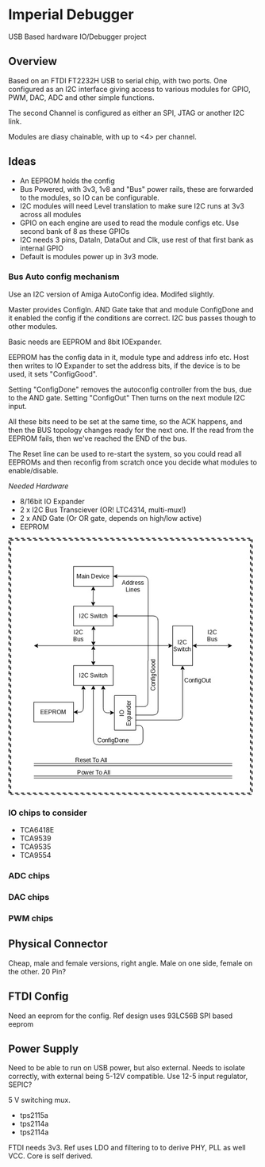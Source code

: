 # Imperial Debugger #

USB Based hardware IO/Debugger project

## Overview ##

Based on an FTDI FT2232H USB to serial chip, with two ports. One configured as an I2C interface giving access to various modules for
GPIO, PWM, DAC, ADC and other simple functions.

The second Channel is configured as either an SPI, JTAG or another I2C link.

Modules are diasy chainable, with up to <4> per channel.

## Ideas ##

 * An EEPROM holds the config
 * Bus Powered, with 3v3, 1v8 and "Bus" power rails, these are forwarded to the modules, so IO can be configurable.
 * I2C modules will need Level translation to make sure I2C runs at 3v3 across all modules
 * GPIO on each engine are used to read the module configs etc. Use second bank of 8 as these GPIOs
 * I2C needs 3 pins, DataIn, DataOut and Clk, use rest of that first bank as internal GPIO
 * Default is modules power up in 3v3 mode. 
 
### Bus Auto config mechanism ###
 
 Use an I2C version of Amiga AutoConfig idea. Modifed slightly.
 
Master provides ConfigIn. AND Gate take that and module ConfigDone and it enabled the config if the conditions are correct. I2C bus passes though to other modules. 

Basic needs are EEPROM and 8bit IOExpander.

 EEPROM has the config data in it, module type and address info etc. Host then writes 
to IO Expander to set the address bits, if the device is to be used, it sets "ConfigGood". 

 Setting "ConfigDone" removes the autoconfig controller from the bus, due to the AND gate.
 Setting "ConfigOut" Then turns on the next module I2C input.

 All these bits need to be set at the same time, so the ACK happens, and then the BUS topology changes ready for the next one. If the read from the EEPROM fails, then we've reached the END of the bus. 

 The Reset line can be used to re-start the system, so you could read all EEPROMs and then reconfig from scratch once you decide what modules to enable/disable.

*Needed Hardware*
   * 8/16bit IO Expander
   * 2 x I2C Bus Transciever (OR! LTC4314, multi-mux!)
   * 2 x AND Gate (Or OR gate, depends on high/low active)
   * EEPROM

![i2c_Config.jpg](i2c_Config.jpg)

### IO chips to consider ###

 * TCA6418E
 * TCA9539
 * TCA9535
 * TCA9554
 
### ADC chips ###
 
### DAC chips ###
 
### PWM chips ###
 
## Physical Connector ##
 
 Cheap, male and female versions, right angle. Male on one side, female on the other.
 20 Pin?
 
## FTDI Config ##

Need an eeprom for the config. Ref design uses 93LC56B SPI based eeprom 

## Power Supply ##

Need to be able to run on USB power, but also external. Needs to isolate correctly, with external
being 5-12V compatible.
Use 12-5 input regulator, SEPIC?

5 V switching mux.
 * tps2115a
 * tps2114a
 * tps2114a
 
 FTDI needs 3v3. Ref uses LDO and filtering to to derive PHY, PLL as well VCC. Core is self derived.
 

